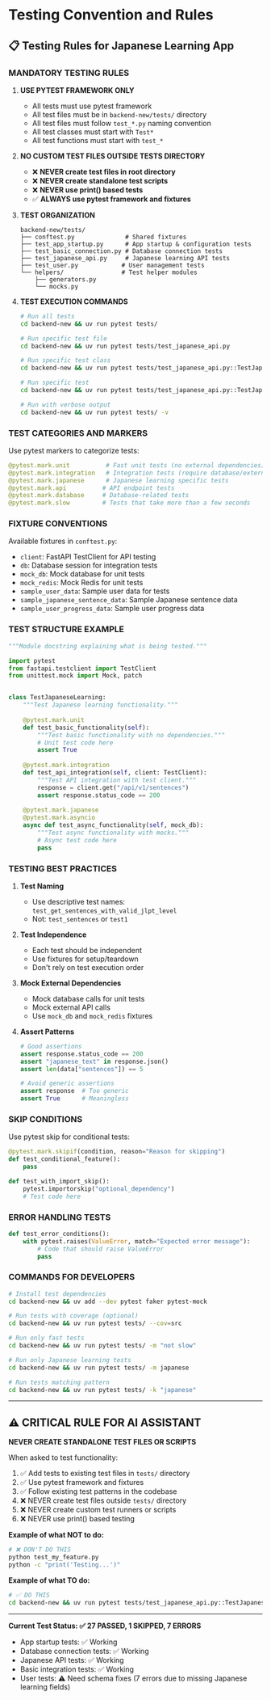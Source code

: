 # Testing Convention and Rules

## 📋 Testing Rules for Japanese Learning App

### **MANDATORY TESTING RULES**

1. **USE PYTEST FRAMEWORK ONLY**
   - All tests must use pytest framework
   - All test files must be in `backend-new/tests/` directory
   - All test files must follow `test_*.py` naming convention
   - All test classes must start with `Test*`
   - All test functions must start with `test_*`

2. **NO CUSTOM TEST FILES OUTSIDE TESTS DIRECTORY**
   - ❌ **NEVER create test files in root directory**
   - ❌ **NEVER create standalone test scripts**  
   - ❌ **NEVER use print() based tests**
   - ✅ **ALWAYS use pytest framework and fixtures**

3. **TEST ORGANIZATION**
   ```
   backend-new/tests/
   ├── conftest.py              # Shared fixtures
   ├── test_app_startup.py      # App startup & configuration tests
   ├── test_basic_connection.py # Database connection tests
   ├── test_japanese_api.py     # Japanese learning API tests
   ├── test_user.py            # User management tests
   └── helpers/                # Test helper modules
       ├── generators.py
       └── mocks.py
   ```

4. **TEST EXECUTION COMMANDS**
   ```bash
   # Run all tests
   cd backend-new && uv run pytest tests/
   
   # Run specific test file
   cd backend-new && uv run pytest tests/test_japanese_api.py
   
   # Run specific test class
   cd backend-new && uv run pytest tests/test_japanese_api.py::TestJapaneseSentencesAPI
   
   # Run specific test
   cd backend-new && uv run pytest tests/test_japanese_api.py::TestJapaneseSentencesAPI::test_get_sentences_empty_list
   
   # Run with verbose output
   cd backend-new && uv run pytest tests/ -v
   ```

### **TEST CATEGORIES AND MARKERS**

Use pytest markers to categorize tests:

```python
@pytest.mark.unit          # Fast unit tests (no external dependencies)
@pytest.mark.integration   # Integration tests (require database/external services)  
@pytest.mark.japanese      # Japanese learning specific tests
@pytest.mark.api          # API endpoint tests
@pytest.mark.database     # Database-related tests
@pytest.mark.slow         # Tests that take more than a few seconds
```

### **FIXTURE CONVENTIONS**

Available fixtures in `conftest.py`:
- `client`: FastAPI TestClient for API testing
- `db`: Database session for integration tests
- `mock_db`: Mock database for unit tests
- `mock_redis`: Mock Redis for unit tests
- `sample_user_data`: Sample user data for tests
- `sample_japanese_sentence_data`: Sample Japanese sentence data
- `sample_user_progress_data`: Sample user progress data

### **TEST STRUCTURE EXAMPLE**

```python
"""Module docstring explaining what is being tested."""

import pytest
from fastapi.testclient import TestClient
from unittest.mock import Mock, patch


class TestJapaneseLearning:
    """Test Japanese learning functionality."""
    
    @pytest.mark.unit
    def test_basic_functionality(self):
        """Test basic functionality with no dependencies."""
        # Unit test code here
        assert True
    
    @pytest.mark.integration  
    def test_api_integration(self, client: TestClient):
        """Test API integration with test client."""
        response = client.get("/api/v1/sentences")
        assert response.status_code == 200
        
    @pytest.mark.japanese
    @pytest.mark.asyncio
    async def test_async_functionality(self, mock_db):
        """Test async functionality with mocks.""" 
        # Async test code here
        pass
```

### **TESTING BEST PRACTICES**

1. **Test Naming**
   - Use descriptive test names: `test_get_sentences_with_valid_jlpt_level`
   - Not: `test_sentences` or `test1`

2. **Test Independence**
   - Each test should be independent
   - Use fixtures for setup/teardown
   - Don't rely on test execution order

3. **Mock External Dependencies**
   - Mock database calls for unit tests
   - Mock external API calls
   - Use `mock_db` and `mock_redis` fixtures

4. **Assert Patterns**
   ```python
   # Good assertions
   assert response.status_code == 200
   assert "japanese_text" in response.json()
   assert len(data["sentences"]) == 5
   
   # Avoid generic assertions
   assert response  # Too generic
   assert True      # Meaningless
   ```

### **SKIP CONDITIONS**

Use pytest skip for conditional tests:
```python
@pytest.mark.skipif(condition, reason="Reason for skipping")
def test_conditional_feature():
    pass

def test_with_import_skip():
    pytest.importorskip("optional_dependency")
    # Test code here
```

### **ERROR HANDLING TESTS**

```python
def test_error_conditions():
    with pytest.raises(ValueError, match="Expected error message"):
        # Code that should raise ValueError
        pass
```

### **COMMANDS FOR DEVELOPERS**

```bash
# Install test dependencies
cd backend-new && uv add --dev pytest faker pytest-mock

# Run tests with coverage (optional)
cd backend-new && uv run pytest tests/ --cov=src

# Run only fast tests
cd backend-new && uv run pytest tests/ -m "not slow"

# Run only Japanese learning tests  
cd backend-new && uv run pytest tests/ -m japanese

# Run tests matching pattern
cd backend-new && uv run pytest tests/ -k "japanese"
```

---

## **⚠️ CRITICAL RULE FOR AI ASSISTANT**

**NEVER CREATE STANDALONE TEST FILES OR SCRIPTS**

When asked to test functionality:
1. ✅ Add tests to existing test files in `tests/` directory
2. ✅ Use pytest framework and fixtures  
3. ✅ Follow existing test patterns in the codebase
4. ❌ NEVER create test files outside `tests/` directory
5. ❌ NEVER create custom test runners or scripts
6. ❌ NEVER use print() based testing

**Example of what NOT to do:**
```bash
# ❌ DON'T DO THIS
python test_my_feature.py
python -c "print('Testing...')"
```

**Example of what TO do:**
```bash 
# ✅ DO THIS
cd backend-new && uv run pytest tests/test_japanese_api.py::TestJapaneseSentencesAPI::test_get_sentences_empty_list
```

---

**Current Test Status: ✅ 27 PASSED, 1 SKIPPED, 7 ERRORS**
- App startup tests: ✅ Working
- Database connection tests: ✅ Working  
- Japanese API tests: ✅ Working
- Basic integration tests: ✅ Working
- User tests: ⚠️ Need schema fixes (7 errors due to missing Japanese learning fields)